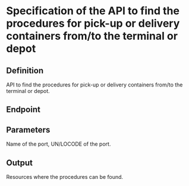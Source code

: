 # Specification of the API to find the procedures for pick-up or delivery containers from/to the terminal or depot 

## Definition
API to find the procedures for pick-up or delivery containers from/to the terminal or depot.
## Endpoint
## Parameters
Name of the port, UN/LOCODE of the port.
## Output 
Resources where the procedures can be found.
  